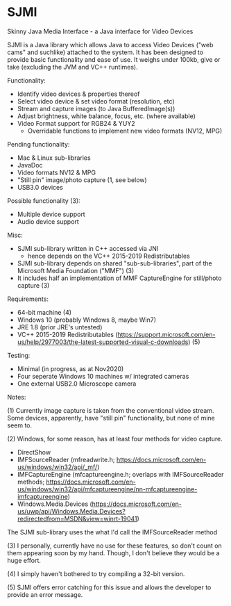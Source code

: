 # SJMI
Skinny Java Media Interface - a Java interface for Video Devices

SJMI is a Java library which allows Java to access Video Devices ("web cams" and suchlike) attached to the system. It has been designed to provide basic functionality and ease of use. It weighs under 100kb, give or take (excluding the JVM and VC++ runtimes).

Functionality:

* Identify video devices & properties thereof
* Select video device & set video format (resolution, etc)
* Stream and capture images (to Java BufferedImage(s))
* Adjust brightness, white balance, focus, etc. (where available)
* Video Format support for RGB24 & YUY2
  * Overridable functions to implement new video formats (NV12, MPG)

Pending functionality:

* Mac & Linux sub-libraries
* JavaDoc
* Video formats NV12 & MPG
* "Still pin" image/photo capture (1, see below)
* USB3.0 devices

Possible functionality (3):

* Multiple device support
* Audio device support

Misc:

* SJMI sub-library written in C++ accessed via JNI
  - hence depends on the VC++ 2015-2019 Redistributables
* SJMI sub-library depends on shared "sub-sub-libraries", part of the Microsoft Media Foundation ("MMF") (3)
* It includes half an implementation of MMF CaptureEngine for still/photo capture (3)

Requirements:

* 64-bit machine (4)
* Windows 10 (probably Windows 8, maybe Win7)
* JRE 1.8 (prior JRE's untested)
* VC++ 2015-2019 Redistributables (https://support.microsoft.com/en-us/help/2977003/the-latest-supported-visual-c-downloads) (5)

Testing:

* Minimal (in progress, as at Nov2020)
* Four seperate Windows 10 machines w/ integrated cameras
* One external USB2.0 Microscope camera

Notes:

(1) Currently image capture is taken from the conventional video stream. Some devices, apparently, have "still pin" functionality, but none of mine seem to.

(2) Windows, for some reason, has at least four methods for video capture. 
 - DirectShow
 - IMFSourceReader (mfreadwrite.h; https://docs.microsoft.com/en-us/windows/win32/api/_mf/)
 - IMFCaptureEngine (mfcaptureengine.h; overlaps with IMFSourceReader methods; https://docs.microsoft.com/en-us/windows/win32/api/mfcaptureengine/nn-mfcaptureengine-imfcaptureengine)
 - Windows.Media.Devices (https://docs.microsoft.com/en-us/uwp/api/Windows.Media.Devices?redirectedfrom=MSDN&view=winrt-19041)
  
  The SJMI sub-library uses the what I'd call the IMFSourceReader method

(3) I personally, currently have no use for these features, so don't count on them appearing soon by my hand. Though, I don't believe they would be a huge effort.

(4) I simply haven't bothered to try compiling a 32-bit version. 

(5) SJMI offers error catching for this issue and allows the developer to provide an error message.

